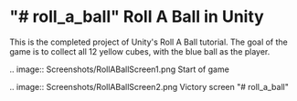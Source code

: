"# roll_a_ball" 
Roll A Ball in Unity
====================

This is the completed project of Unity's Roll A Ball tutorial.
The goal of the game is to collect all 12 yellow cubes, with
the blue ball as the player.

.. image:: Screenshots/RollABallScreen1.png
Start of game

.. image:: Screenshots/RollABallScreen2.png
Victory screen
"# roll_a_ball" 
